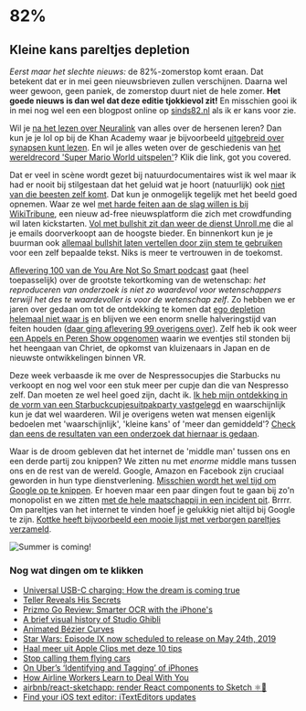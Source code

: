 # 82% 

## Kleine kans pareltjes depletion

*Eerst maar het slechte nieuws:* de 82%-zomerstop komt eraan. Dat betekent dat er in mei geen nieuwsbrieven zullen verschijnen. Daarna wel weer gewoon, geen paniek, de zomerstop duurt niet de hele zomer. **Het goede nieuws is dan wel dat deze editie tjokkievol zit!** En misschien gooi ik in mei nog wel een een blogpost online op [sinds82.nl](https://sinds82.nl) als ik er kans voor zie.

Wil je [na het lezen over Neuralink](http://waitbutwhy.com/2017/04/neuralink.html) van alles over de hersenen leren? Dan kun je je lol op bij de Khan Academy waar je bijvoorbeeld [uitgebreid over synapsen kunt lezen](https://www.khanacademy.org/science/biology/human-biology/neuron-nervous-system/a/the-synapse). En wil je alles weten over de geschiedenis van [het wereldrecord 'Super Mario World uitspelen'](https://www.youtube.com/watch?v=USBboeK7oDA)? Klik die link, got you covered. 

Dat er veel in scène wordt gezet bij natuurdocumentaires wist ik wel maar ik had er nooit bij stilgestaan dat het geluid wat je hoort (natuurlijk) ook [niet van die beesten zelf komt](http://kottke.org/17/04/how-fake-are-nature-documentaries). Dat kun je onmogelijk tegelijk met het beeld goed opnemen. Waar ze wel [met harde feiten aan de slag willen is bij WikiTribune](https://www.wikitribune.com), een nieuw ad-free nieuwsplatform die zich met crowdfunding wil laten kickstarten. [Vol met bullshit zit dan weer de dienst Unroll.me](https://daringfireball.net/linked/2017/04/23/heartbreaking) die al je emails doorverkoopt aan de hoogste bieder. En binnenkort kun je je buurman ook [allemaal bullshit laten vertellen door zijn stem te gebruiken](https://lyrebird.ai/demo) voor een zelf bepaalde tekst. Niks is meer te vertrouwen in de toekomst.

[Aflevering 100 van de You Are Not So Smart podcast](https://soundcloud.com/youarenotsosmart/100-the-replication-crisis) gaat (heel toepasselijk) over de grootste tekortkoming van de wetenschap: *het reproduceren van onderzoek is niet zo waardevol voor wetenschappers terwijl het des te waardevoller is voor de wetenschap zelf*. Zo hebben we er jaren over gedaan om tot de ontdekking te komen dat [ego depletion helemaal niet waar is](http://www.slate.com/articles/health_and_science/cover_story/2016/03/ego_depletion_an_influential_theory_in_psychology_may_have_just_been_debunked.html?wpsrc=sh_all_dt_tw_top) en blijven we een enorm snelle halveringstijd van feiten houden ([daar ging aflevering 99 overigens over](https://soundcloud.com/youarenotsosmart/099-the-half-life-of-facts)). Zelf heb ik ook weer [een Appels en Peren Show opgenomen](http://appelsenperenshow.nl/aflevering/2017/4/27/137-soylent-dolly-dots-infuus-door-allemaal-gameception-trucage) waarin we eventjes stil stonden bij het heengaan van Chriet, de opkomst van kluizenaars in Japan en de nieuwste ontwikkelingen binnen VR.

Deze week verbaasde ik me over de Nespressocupjes die Starbucks nu verkoopt en nog wel voor een stuk meer per cupje dan die van Nespresso zelf. Dan moeten ze wel heel goed zijn, dacht ik. [Ik heb mijn ontdekking in de vorm van een Starbuckcupjesuitpakparty vastgelegd](https://sinds82.nl/2017/04/28/ik-gaf-een-starbuckcupjesuitpakparty-en-iedereen-mag-meekijken/) en waarschijnlijk kun je dat wel waarderen. Wil je overigens weten wat mensen eigenlijk bedoelen met 'waarschijnlijk', 'kleine kans' of 'meer dan gemiddeld'? [Check dan eens de resultaten van een onderzoek dat hiernaar is gedaan](https://github.com/zonination/perceptions).

Waar is de droom gebleven dat het internet de 'middle man' tussen ons en een derde partij zou knippen? We zitten nu met *enorme* middle mans tussen ons en de rest van de wereld. Google, Amazon en Facebook zijn cruciaal geworden in hun type dienstverlening. [Misschien wordt het wel tijd om Google op te knippen](https://mobile.nytimes.com/2017/04/22/opinion/sunday/is-it-time-to-break-up-google.html). Er hoeven maar een paar dingen fout te gaan bij zo'n monopolist en we zitten [met de hele maatschappij in een incident pit](https://en.wikipedia.org/wiki/Incident_pit). Brrrr. Om pareltjes van het internet te vinden hoef je gelukkig niet altijd bij Google te zijn. [Kottke heeft bijvoorbeeld een mooie lijst met verborgen pareltjes verzameld](http://kottke.org/17/04/the-webs-best-hidden-gems).

![Summer is coming!](https://media3.giphy.com/media/3oEjHZMFYibQnjvTq0/giphy.gif)

### Nog wat dingen om te klikken

- [Universal USB-C charging: How the dream is coming true](http://www.pcworld.com/article/3170184/laptop-accessories/universal-usb-c-charging-how-the-dream-is-coming-true.html)
- [Teller Reveals His Secrets](http://www.smithsonianmag.com/arts-culture/teller-reveals-his-secrets-100744801/?all&no-ist)
- [Prizmo Go Review: Smarter OCR with the iPhone's](https://www.macstories.net/reviews/prizmo-go-review-smarter-ocr-with-the-iphones-camera/)
- [A brief visual history of Studio Ghibli](http://kottke.org/17/04/a-brief-visual-history-of-studio-ghibli)
- [Animated Bézier Curves](https://www.jasondavies.com/animated-bezier/)
- [Star Wars: Episode IX now scheduled to release on May 24th, 2019](http://bgr.co/f2vn0r3)
- [Haal meer uit Apple Clips met deze 10 tips](https://www.onemorething.nl/2017/04/apple-clips-10-tips/)
- [Stop calling them flying cars](http://www.theverge.com/2017/4/25/15426178/flying-car-uber-larry-page-vtol-elevate)
- [On Uber’s ‘Identifying and Tagging’ of iPhones](https://daringfireball.net/2017/04/uber_identifying_and_tagging_iphones)
 - [How Airline Workers Learn to Deal With You](https://www.nytimes.com/2017/04/22/your-money/how-airline-workers-learn-to-deal-with-you.html)
 - [airbnb/react-sketchapp: render React components to Sketch ⚛️💎](https://github.com/airbnb/react-sketchapp)
 - [Find your iOS text editor: iTextEditors updates](http://brettterpstra.com/2017/04/21/find-your-ios-text-editor-itexteditors-updates/)
 
